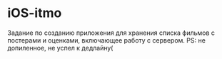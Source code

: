 # iOS-itmo
Задание по созданию приложения для хранения списка фильмов с постерами и оценками, включающее работу с сервером. 
PS: не допиленное, не успел к дедлайну(
